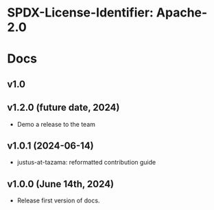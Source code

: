 # SPDX-License-Identifier: Apache-2.0
# Docs

## v1.0

## v1.2.0 (future date, 2024)

* Demo a release to the team

## v1.0.1 (2024-06-14)

* justus-at-tazama: reformatted contribution guide

## v1.0.0 (June 14th, 2024)

* Release first version of docs.